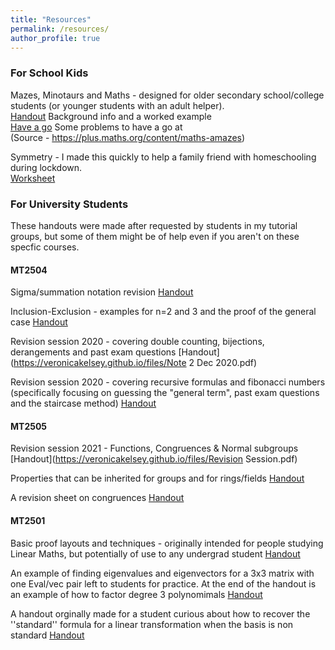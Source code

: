 ```yaml
---
title: "Resources"
permalink: /resources/
author_profile: true
---
```



### For School Kids

Mazes, Minotaurs and Maths - designed for older secondary school/college students (or younger students with an adult helper). <br>
[Handout](https://veronicakelsey.github.io/files/MazesResource.pdf) Background info and a worked example <br>
[Have a go](https://veronicakelsey.github.io/files/MazesProblems.pdf) Some problems to have a go at <br>
(Source - https://plus.maths.org/content/maths-amazes)


Symmetry - I made this quickly to help a family friend with homeschooling during lockdown. <br>
[Worksheet](https://veronicakelsey.github.io/files/sym.pdf) 


### For University Students

These handouts were made after requested by students in my tutorial groups, but some of them might be of help even if you aren't on these specfic courses. 

#### MT2504

Sigma/summation notation revision [Handout](https://veronicakelsey.github.io/files/sigma.pdf) 

Inclusion-Exclusion - examples for n=2 and 3 and the proof of the general case [Handout](https://veronicakelsey.github.io/files/inclusionexclusion.pdf) 

Revision session 2020 - covering double counting, bijections, derangements and past exam questions [Handout](https://veronicakelsey.github.io/files/Note 2 Dec 2020.pdf)

Revision session 2020 - covering recursive formulas and fibonacci numbers (specifically focusing on guessing the "general term", past exam questions and the staircase method) [Handout](https://veronicakelsey.github.io/files/fib.pdf) 

#### MT2505

Revision session 2021 - Functions, Congruences & Normal subgroups [Handout](https://veronicakelsey.github.io/files/Revision Session.pdf) 

Properties that can be inherited for groups and for rings/fields [Handout](https://veronicakelsey.github.io/files/Inheritence.pdf)  

A revision sheet on congruences [Handout](https://veronicakelsey.github.io/files/congruencesrevision.pdf)  

#### MT2501

Basic proof layouts and techniques - originally intended for people studying Linear Maths, but potentially of use to any undergrad student [Handout](https://veronicakelsey.github.io/files/proofsrevision.pdf)

An example of finding eigenvalues and eigenvectors for a 3x3 matrix with one Eval/vec pair left to students for practice. At the end of the handout is an example of how to factor degree 3 polynomimals [Handout](https://veronicakelsey.github.io/files/Evals-Evects.pdf)

A handout orginally made for a student curious about how to recover the ''standard'' formula for a linear transformation when the basis is non standard [Handout](https://veronicakelsey.github.io/files/changeofbasis.pdf)
